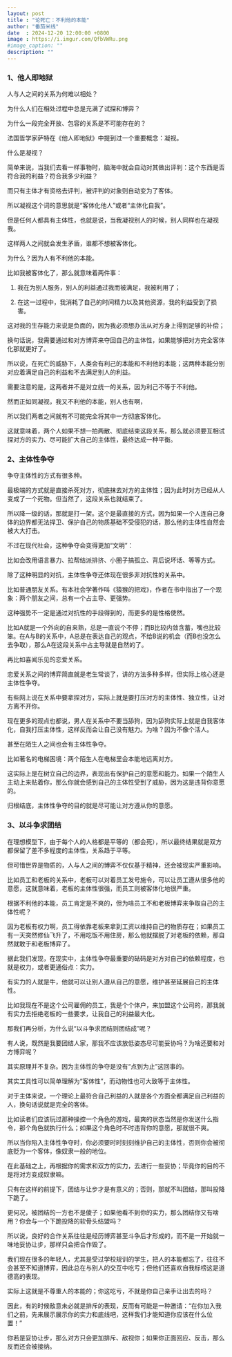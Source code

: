```yaml
---
layout: post
title : "论死亡：不利他的本能"
author: "番茄米线"
date  : 2024-12-20 12:00:00 +0800
image : https://i.imgur.com/QfbVWRu.png
#image_caption: ""
description: ""
---
```


### 1、他人即地狱

人与人之间的关系为何难以相处？

为什么人们在相处过程中总是充满了试探和博弈？

为什么一段完全开放、包容的关系是不可能存在的？

<!--more-->

法国哲学家萨特在《他人即地狱》中提到过一个重要概念：凝视。

什么是凝视？

简单来说，当我们去看一样事物时，脑海中就会自动对其做出评判：这个东西是否符合我的利益？符合我多少利益？

而只有主体才有资格去评判，被评判的对象则自动变为了客体。

所以凝视这个词的意思就是“客体化他人”或者“主体化自我”。

但是任何人都具有主体性，也就是说，当我凝视别人的时候，别人同样也在凝视我。

这样两人之间就会发生矛盾，谁都不想被客体化。

为什么？因为人有不利他的本能。

比如我被客体化了，那么就意味着两件事：

1. 我在为别人服务，别人的利益通过我而被满足，我被利用了；

2. 在这一过程中，我消耗了自己的时间精力以及其他资源，我的利益受到了损害。

这对我的生存能力来说是负面的，因为我必须想办法从对方身上得到足够的补偿；

换句话说，我需要通过和对方博弈来夺回自己的主体性，如果能够把对方完全客体化那就更好了。

所以说，在死亡的威胁下，人类会有利己的本能和不利他的本能；这两种本能分别对应着满足自己的利益和不去满足别人的利益。

需要注意的是，这两者并不是对立统一的关系，因为利己不等于不利他。

然而正如同凝视，我又不利他的本能，别人也有啊，

所以我们两者之间就有不可能完全将其中一方彻底客体化。

这就意味着，两个人如果不想一拍两散、彻底结束这段关系，那么就必须要互相试探对方的实力、尽可能扩大自己的主体性，最终达成一种平衡。


### 2、主体性争夺

争夺主体性的方式有很多种。

最极端的方式就是直接杀死对方，彻底抹去对方的主体性；因为此时对方已经从人变成了一个死物。但当然了，这段关系也就结束了。

所以降一级的话，那就是打一架。这个是最直接的方式，因为如果一个人连自己身体的边界都无法捍卫、保护自己的物质基础不受侵犯的话，那么他的主体性自然会被大大打击。

不过在现代社会，这种争夺会变得更加“文明”：

比如会改用语言暴力、拉帮结派排挤、小圈子搞孤立、背后说坏话、等等方式。

除了这种明显的对抗，主体性争夺还体现在很多非对抗性的关系中。

比如普通朋友关系。有本社会学著作叫《猿猴的把戏》，作者在书中指出了一个现象：两个朋友之间，总有一个占主导、更强势。

这种强势不一定是通过对抗性的手段得到的，而更多的是性格使然。

比如A就是一个外向的自来熟，总是一直说个不停；而B比较内敛含蓄，嘴也比较笨。在A与B的关系中，A总是在表达自己的观点，不给B说的机会（而B也没怎么去争取），那么A在这段关系中占主导就是自然的了。

再比如喜闻乐见的恋爱关系。

恋爱关系之间的博弈简直就是老生常谈了，讲的方法多种多样，但实际上核心还是主体性争夺。

有些网上说在关系中要拿捏对方，实际上就是要打压对方的主体性、独立性，让对方离不开你。

现在更多的观点也都说，男人在关系中不要当舔狗，因为舔狗实际上就是自我客体化，自我打压主体性，这样反而会让自己没有魅力。为啥？因为不像个活人。

甚至在陌生人之间也会有主体性争夺。

比如著名的电梯困境：两个陌生人在电梯里会本能地远离对方。

这实际上是在树立自己的边界，表现出有保护自己的意愿和能力。如果一个陌生人主动上来贴着你，那么你就会感到自己的主体性受到了威胁，因为这是违背你意愿的。

归根结底，主体性争夺的目的就是尽可能让对方遵从你的意愿。


### 3、以斗争求团结

在理想模型下，由于每个人的人格都是平等的（都会死），所以最终结果就是双方都保留了差不多程度的主体性，关系趋于平等。

但可惜世界是物质的，人与人之间的博弈不仅仅基于精神，还会被现实严重影响。

比如员工和老板的关系中，老板可以对着员工发号施令，可以让员工遵从很多他的意愿，这就意味着，老板的主体性很强，而员工则被客体化地很严重。

根据不利他的本能，员工肯定是不爽的，但为啥员工不和老板博弈来争取自己的主体性呢？

因为老板有权力啊，员工得依靠老板来拿到工资以维持自己的物质存在；如果员工有一天突然修仙飞升了，不用吃饭不用住房，那么他就摆脱了对老板的依赖，那自然就敢于和老板博弈了。

据此我们发现，在现实中，主体性争夺最重要的砝码是对方对自己的依赖程度，也就是权力，或者更通俗点：实力。

有实力的人就是牛，他就可以让别人遵从自己的意愿，维护甚至延展自己的主体性。

比如我现在不是这个公司雇佣的员工，我是个个体户，来加盟这个公司的，那我就有实力去拒绝老板的一些要求，让我自己的利益最大化。

那我们再分析，为什么说“以斗争求团结则团结成”呢？

有人说，既然是我要团结人家，那我不应该放低姿态尽可能妥协吗？为啥还要和对方博弈呢？

其实原理并不复杂。因为主体性的争夺是没有“点到为止”这回事的。

其实工具性可以简单理解为“客体性”，而动物性也可大致等于主体性。

对于主体来说，一个理论上最符合自己利益的人就是各个方面全都满足自己利益的人，换句话说就是完全的客体。

比如读者们应该玩过那种操控一个角色的游戏，最爽的状态当然是你发送什么指令，那个角色就执行什么；如果这个角色时不时违背你的意愿，那就很不爽。

所以当你陷入主体性争夺时，你必须要时时刻刻维护自己的主体性，否则你会被彻底贬为一个客体，像奴隶一般的地位。

在此基础之上，再根据你的需求和双方的实力，去进行一些妥协；毕竟你的目的不是将对方变成奴隶嘛。

只有在这样的前提下，团结与让步才是有意义的；否则，那就不叫团结，那叫投降下跪了。

更何况，被团结的一方也不是傻子；如果他看不到你的实力，那么团结你又有啥用？你会与一个下跪投降的软骨头结盟吗？

所以说，良好的合作关系往往是经历博弈甚至斗争后才形成的，而不是一开始就一味地妥协让步，那样只会把合作毁了。

我们现在很多的年轻人，尤其是受过学校规训的学生，把人的本能都忘了，往往不会甚至不知道博弈，因此总在与别人的交互中吃亏；但他们还喜欢自我标榜这是道德高的表现。

实际上这就是不尊重人的本能的；你这吃亏，不就是你自己亲手让出去的吗？

因此，有的时候敌意未必就是排斥的表现，反而有可能是一种邀请：“在你加入我们之前，先来展示展示你的实力和底线吧，这样我们才能知道你应该在什么位置！”

你若是妥协让步，那么对方只会更加排斥、敌视你；如果你正面回应、反击，那么反而还会被接纳。

<!--END-->